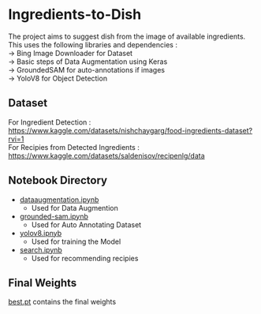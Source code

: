 # Ingredients-to-Dish
The project aims to suggest dish from the image of available ingredients.<br />
This uses the following libraries and dependencies :<br />
-> Bing Image Downloader for Dataset<br />
-> Basic steps of Data Augmentation using Keras<br />
-> GroundedSAM for auto-annotations if images<br />
-> YoloV8 for Object Detection<br />
## Dataset
For Ingredient Detection : <br />
https://www.kaggle.com/datasets/nishchaygarg/food-ingredients-dataset?rvi=1 <br />
For Recipies from Detected Ingredients : <br /> 
https://www.kaggle.com/datasets/saldenisov/recipenlg/data
## Notebook Directory
- [dataaugmentation.ipynb](https://github.com/gargnishchay13/Ingredients-To-Dish/blob/main/Notebooks/dataaugmentation.ipynb)<br />
  - Used for Data Augmention<br />
- [grounded-sam.ipynb](https://github.com/gargnishchay13/Ingredients-To-Dish/blob/main/Notebooks/grounded-sam.ipynb)<br />
  - Used for Auto Annotating Dataset<br />
- [yolov8.ipnyb](https://github.com/gargnishchay13/Ingredients-To-Dish/blob/main/Notebooks/yolov8.ipynb)<br />
  - Used for training the Model<br />
- [search.ipynb](https://github.com/gargnishchay13/Ingredients-To-Dish/blob/main/Notebooks/search.ipynb)<br />
  - Used for recommending recipies<br />
  
## Final Weights
[best.pt](https://github.com/gargnishchay13/Ingredients-To-Dish/blob/main/best.pt) contains the final weights <br />


